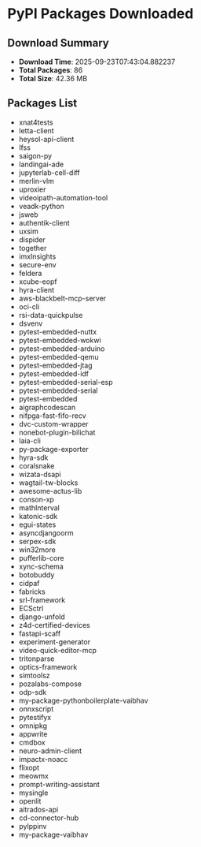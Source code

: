 # PyPI Packages Downloaded

## Download Summary
- **Download Time**: 2025-09-23T07:43:04.882237
- **Total Packages**: 86
- **Total Size**: 42.36 MB

## Packages List
- xnat4tests
- letta-client
- heysol-api-client
- lfss
- saigon-py
- landingai-ade
- jupyterlab-cell-diff
- merlin-vlm
- uproxier
- videoipath-automation-tool
- veadk-python
- jsweb
- authentik-client
- uxsim
- dispider
- together
- imxInsights
- secure-env
- feldera
- xcube-eopf
- hyra-client
- aws-blackbelt-mcp-server
- oci-cli
- rsi-data-quickpulse
- dsvenv
- pytest-embedded-nuttx
- pytest-embedded-wokwi
- pytest-embedded-arduino
- pytest-embedded-qemu
- pytest-embedded-jtag
- pytest-embedded-idf
- pytest-embedded-serial-esp
- pytest-embedded-serial
- pytest-embedded
- aigraphcodescan
- nifpga-fast-fifo-recv
- dvc-custom-wrapper
- nonebot-plugin-bilichat
- laia-cli
- py-package-exporter
- hyra-sdk
- coralsnake
- wizata-dsapi
- wagtail-tw-blocks
- awesome-actus-lib
- conson-xp
- mathInterval
- katonic-sdk
- egui-states
- asyncdjangoorm
- serpex-sdk
- win32more
- pufferlib-core
- xync-schema
- botobuddy
- cidpaf
- fabricks
- srl-framework
- ECSctrl
- django-unfold
- z4d-certified-devices
- fastapi-scaff
- experiment-generator
- video-quick-editor-mcp
- tritonparse
- optics-framework
- simtoolsz
- pozalabs-compose
- odp-sdk
- my-package-pythonboilerplate-vaibhav
- onnxscript
- pytestifyx
- omnipkg
- appwrite
- cmdbox
- neuro-admin-client
- impactx-noacc
- flixopt
- meowmx
- prompt-writing-assistant
- mysingle
- openlit
- aitrados-api
- cd-connector-hub
- pylppinv
- my-package-vaibhav

